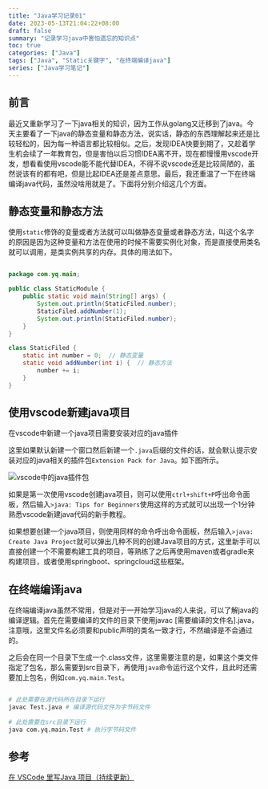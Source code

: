 ```yaml
---
title: "Java学习记录01"
date: 2023-05-13T21:04:22+08:00
draft: false
summary: "记录学习java中害怕遗忘的知识点"
toc: true
categories: ["Java"]
tags: ["Java", "Static关键字", "在终端编译java"]
series: ["Java学习笔记"]
---
```


## 前言

最近又重新学习了一下java相关的知识，因为工作从golang又迁移到了java。今天主要看了一下java的静态变量和静态方法，说实话，静态的东西理解起来还是比较轻松的，因为每一种语言都比较相似。之后，发现IDEA快要到期了，又趁着学生机会续了一年教育包，但是害怕以后习惯IDEA离不开，现在都慢慢用vscode开发，想看看使用vscode能不能代替IDEA，不得不说vscode还是比较简陋的，虽然说该有的都有吧，但是比起IDEA还是差点意思。最后，我还重温了一下在终端编译java代码，虽然没啥用就是了。下面将分别介绍这几个方面。

## 静态变量和静态方法

使用`static`修饰的变量或者方法就可以叫做静态变量或者静态方法，叫这个名字的原因是因为这种变量和方法在使用的时候不需要实例化对象，而是直接使用类名就可以调用，是类实例共享的内存。具体的用法如下。

```java

package com.yq.main;

public class StaticModule {
    public static void main(String[] args) {
        System.out.println(StaticFiled.number);
        StaticFiled.addNumber(1);
        System.out.println(StaticFiled.number);
    }
}

class StaticFiled {
    static int number = 0;  // 静态变量
    static void addNumber(int i) {  // 静态方法
        number += i;
    }
}


```

## 使用vscode新建java项目

在vscode中新建一个java项目需要安装对应的java插件

这里如果默认新建一个窗口然后新建一个`.java`后缀的文件的话，就会默认提示安装对应的java相关的插件包`Extension Pack for Java`。如下图所示。

![vscode中的java插件包](https://cdn.jsdelivr.net/gh/yeahqing/ImgStg@latest/images/202305132145612.png)

如果是第一次使用vscode创建java项目，则可以使用`ctrl+shift+P`呼出命令面板，然后输入`>java: Tips for Beginners`使用这样的方式就可以出现一个1分钟熟悉vscode新建java代码的新手教程。

如果想要创建一个java项目，则使用同样的命令呼出命令面板，然后输入`>java: Create Java Project`就可以弹出几种不同的创建Java项目的方式，这里新手可以直接创建一个不需要构建工具的项目，等熟练了之后再使用maven或者gradle来构建项目，或者使用springboot、springcloud这些框架。

## 在终端编译java

在终端编译java虽然不常用，但是对于一开始学习java的人来说，可以了解java的编译逻辑。首先在需要编译的文件的目录下使用javac [需要编译的文件名].java，注意哦，这里文件名必须要和public声明的类名一致才行，不然编译是不会通过的。

之后会在同一个目录下生成一个.class文件，这里需要注意的是，如果这个类文件指定了包名，那么需要到src目录下，再使用`java`命令运行这个文件，且此时还需要加上包名，例如`com.yq.main.Test`。

```bash

# 此处需要在源代码所在目录下运行
javac Test.java # 编译源代码文件为字节码文件
 
# 此处需要在src目录下运行
java com.yq.main.Test # 执行字节码文件

```

## 参考

[在 VSCode 里写Java 项目（持续更新）](https://blog.csdn.net/qq_42520962/article/details/120488403)